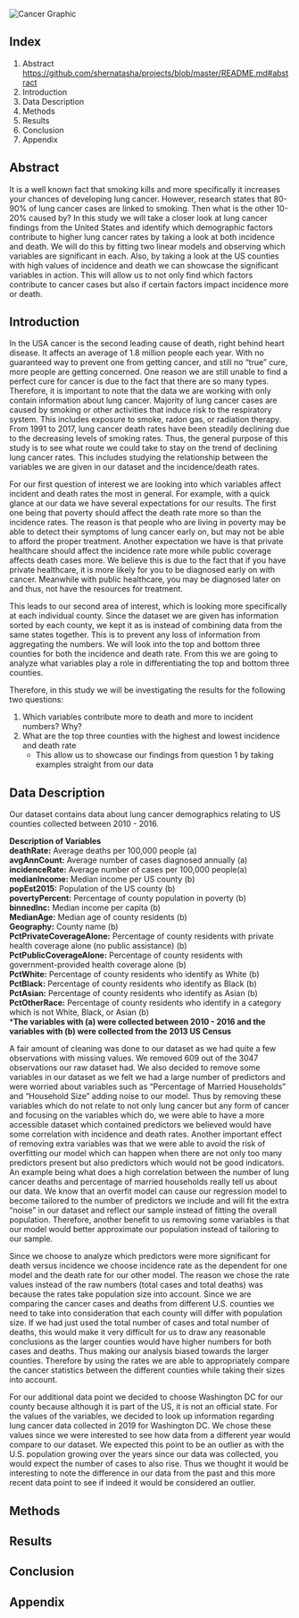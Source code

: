 ![Cancer Graphic](https://user-images.githubusercontent.com/58491399/101261025-d93e8d80-36e8-11eb-9fce-ff649b77174c.jpeg)

## Index
1. Abstract <https://github.com/shernatasha/projects/blob/master/README.md#abstract>
2. Introduction
3. Data Description
4. Methods 
5. Results 
6. Conclusion 
7. Appendix

## Abstract
It is a well known fact that smoking kills and more specifically it increases your chances of developing lung cancer. However, research states that 80-90% of lung cancer cases are linked to smoking. Then what is the other 10-20% caused by? In this study we will take a closer look at lung cancer findings from the United States and identify which demographic factors contribute to higher lung cancer rates by taking a look at both incidence and death. We will do this by fitting two linear models and observing which variables are significant in each. Also, by taking a look at the US counties with high values of incidence and death we can showcase the significant variables in action. This will allow us to not only find which factors contribute to cancer cases but also if certain factors impact incidence more or death.

## Introduction 
In the USA cancer is the second leading cause of death, right behind heart disease. It affects an average of 1.8 million people each year. With no guaranteed way to prevent one from getting cancer, and still no “true” cure, more people are getting concerned. One reason we are still unable to find a perfect cure for cancer is due to the fact that there are so many types. Therefore, it is important to note that the data we are working with only contain information about lung cancer. Majority of lung cancer cases are caused by smoking or other activities that induce risk to the respiratory system. This includes exposure to smoke, radon gas, or radiation therapy. From 1991 to 2017, lung cancer death rates have been steadily declining due to the decreasing levels of smoking rates. Thus, the general purpose of this study is to see what route we could take to stay on the trend of declining lung cancer rates. This includes studying the relationship between the variables we are given in our dataset and the incidence/death rates.

For our first question of interest we are looking into which variables affect incident and death rates the most in general. For example, with a quick glance at our data we have several expectations for our results. The first one being that poverty should affect the death rate more so than the incidence rates. The reason is that people who are living in poverty may be able to detect their symptoms of lung cancer early on, but may not be able to afford the proper treatment. Another expectation we have is that private healthcare should affect the incidence rate more while public coverage affects death cases more. We believe this is due to the fact that if you have private healthcare, it is more likely for you to be diagnosed early on with cancer. Meanwhile with public healthcare, you may be diagnosed later on and thus, not have the resources for treatment.

This leads to our second area of interest, which is looking more specifically at each individual county. Since the dataset we are given has information sorted by each county, we kept it as is instead of combining data from the same states together. This is to prevent any loss of information from aggregating the numbers. We will look into the top and bottom three counties for both the incidence and death rate. From this we are going to analyze what variables play a role in differentiating the top and bottom three counties. 

Therefore, in this study we will be investigating the results for the following two questions:
   1. Which variables contribute more to death and more to incident numbers? Why?
   2. What are the top three counties with the highest and lowest incidence and death rate
         - This allow us to showcase our findings from question 1 by taking examples straight from our data 

## Data	Description 

Our dataset contains data about lung cancer demographics relating to US counties collected between 2010 - 2016.

**Description of Variables** \
**deathRate:** Average deaths per 100,000 people (a) \
**avgAnnCount:** Average number of cases diagnosed annually (a) \
**incidenceRate:** Average number of cases per 100,000 people(a) \
**medianIncome:** Median income per US county (b) \
**popEst2015:** Population of the US county (b) \
**povertyPercent:** Percentage of county population in poverty (b) \
**binnedInc:** Median income per capita (b) \
**MedianAge:** Median age of county residents (b) \
**Geography:** County name (b) \
**PctPrivateCoverageAlone:** Percentage of county residents with private health coverage alone (no public assistance) (b) \
**PctPublicCoverageAlone:** Percentage of county residents with government-provided health coverage alone (b) \
**PctWhite:** Percentage of county residents who identify as White (b) \
**PctBlack:** Percentage of county residents who identify as Black (b) \
**PctAsian:** Percentage of county residents who identify as Asian (b) \
**PctOtherRace:** Percentage of county residents who identify in a category which is not White, Black, or Asian (b) \
***The variables with (a) were collected between 2010 - 2016 and the variables with (b) were collected from the 2013 US Census**

A fair amount of cleaning was done to our dataset as we had quite a few observations with missing values. We removed 609 out of the 3047 observations our raw dataset had. We also decided to remove some variables in our dataset as we felt we had a large number of predictors and were worried about variables such as “Percentage of Married Households” and “Household Size” adding noise to our model. Thus by removing these variables which do not relate to not only lung cancer but any form of cancer and focusing on the variables which do, we were able to have a more accessible dataset which contained predictors we believed would have some correlation with incidence and death rates. Another important effect of removing extra variables was that we were able to avoid the risk of overfitting our model which can happen when there are not only too many predictors present but also predictors which would not be good indicators. An example being what does a high correlation between the number of lung cancer deaths and percentage of married households really tell us about our data. We know that an overfit model can cause our regression model to become tailored to the number of predictors we include and will fit the extra “noise” in our dataset and reflect our sample instead of fitting the overall population. Therefore, another benefit to us removing some variables is that our model would better approximate our population instead of tailoring to our sample. 

Since we choose to analyze which predictors were more significant for death versus incidence we choose incidence rate as the dependent for one model and the death rate for our other model. The reason we chose the rate values instead of the raw numbers (total cases and total deaths) was because the rates take population size into account. Since we are comparing the cancer cases and deaths from different U.S. counties we need to take into consideration that each county will differ with population size. If we had just used the total number of cases and total number of deaths, this would make it very difficult for us to draw any reasonable conclusions as the larger counties would have higher numbers for both cases and deaths. Thus making our analysis biased towards the larger counties. Therefore by using the rates we are able to appropriately compare the cancer statistics between the different counties while taking their sizes into account. 

For our additional data point we decided to choose Washington DC for our county because although it is part of the US, it is not an official state. For the values of the variables, we decided to look up information regarding lung cancer data collected in 2019 for Washington DC. We chose these values since we were interested to see how data from a different year would compare to our dataset. We expected this point to be an outlier as with the U.S. population growing over the years since our data was collected, you would expect the number of cases to also rise. Thus we thought it would be interesting to note the difference in our data from the past and this more recent data point to see if indeed it would be considered an outlier.

## Methods 
## Results 
## Conclusion 
## Appendix

